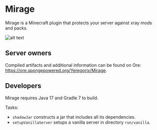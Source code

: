 # Mirage

Mirage is a Minecraft plugin that protects your server against xray mods and packs.

![alt text](https://files.smoofyuniverse.net/images/mirage_screenshots.png)

## Server owners

Compiled artifacts and additional information can be found on Ore: https://ore.spongepowered.org/Yeregorix/Mirage.

## Developers

Mirage requires Java 17 and Gradle 7 to build.

Tasks:

- `shadowJar` constructs a jar that includes all its dependencies.
- `setupVanillaServer` setups a vanilla server in directory `run/vanilla`.

